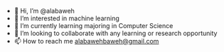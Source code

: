 - 👋 Hi, I’m @alabaweh
- 👀 I’m interested in machine learning
- 🌱 I’m currently learning majoring in Computer Science
- 💞️ I’m looking to collaborate with any learning or research opportunity
- 📫 How to reach me alabawehbaweh@gmail.com
